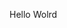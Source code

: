 Hello Wolrd





























































































































































































































































































































































































































































































































































































































































































































































































































































































































































































































































































































































































































































































































































































































































































































































































































